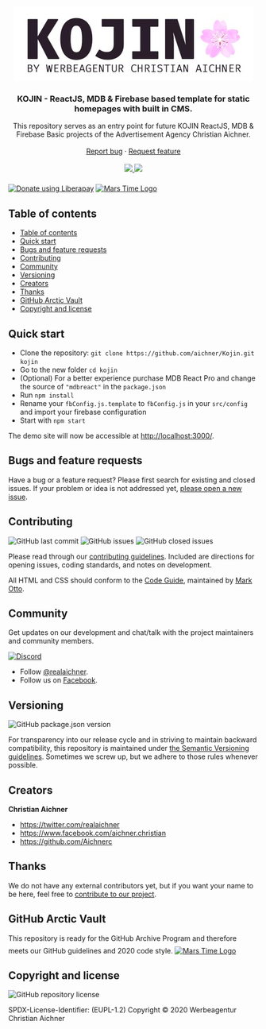 <p align="center">
  <a href="https://www.aichner-christian.com/" target="_blank" rel="noopener noreferrer">
    <img src="https://github.com/aichner/Kojin/blob/master/src/assets/content/h150.jpg?raw=true" alt="Agency Logo" height="150" style="max-width: 100%" />
  </a>
</p>

<h3 align="center">KOJIN - ReactJS, MDB & Firebase based template for static homepages with built in CMS.</h3>

<p align="center">
  This repository serves as an entry point for future KOJIN ReactJS, MDB & Firebase Basic projects of the
  Advertisement Agency Christian Aichner.
  <br>
  <br>
  <a href="https://github.com/aichner/Kojin/issues/new?template=bug_report.md">Report bug</a>
  ·
  <a href="https://github.com/aichner/Kojin/issues/new?template=feature_request.md">Request feature</a>
  <br>
  <br>
  <a href="https://www.codacy.com/app/aichner/Kojin">
    <img src="https://api.codacy.com/project/badge/Grade/579c145ee6cf4d7e8ae7c1c78a13617a" />
  </a>
  <a href="https://liberapay.com/aichner/donate">
  <img src="http://img.shields.io/liberapay/receives/aichner.svg?logo=liberapay">
  </a>
</p>

<a href="https://liberapay.com/aichner/donate"><img alt="Donate using Liberapay" src="https://liberapay.com/assets/widgets/donate.svg"></a>
<a href="https://archiveprogram.github.com/" target="_blank" rel="noopener noreferrer">
  <img src="https://www.aichner-christian.com/img/logo/code_vault.jpg" style="margin-top: 0.5rem" alt="Mars Time Logo" height="30">
</a>


## Table of contents

- [Table of contents](#table-of-contents)
- [Quick start](#quick-start)
- [Bugs and feature requests](#bugs-and-feature-requests)
- [Contributing](#contributing)
- [Community](#community)
- [Versioning](#versioning)
- [Creators](#creators)
- [Thanks](#thanks)
- [GitHub Arctic Vault](#github-arctic-vault)
- [Copyright and license](#copyright-and-license)

## [](#quick-start)Quick start

- Clone the repository: `git clone https://github.com/aichner/Kojin.git kojin`
- Go to the new folder `cd kojin`
- (Optional) For a better experience purchase MDB React Pro and change the source of `"mdbreact"` in the `package.json`
- Run `npm install`
- Rename your `fbConfig.js.template` to `fbConfig.js` in your `src/config` and import your firebase configuration
- Start with `npm start`

The demo site will now be accessible at [http://localhost:3000/](http://localhost:3000/).

## [](#bug-and-feature-requests)Bugs and feature requests

Have a bug or a feature request? Please first search for existing and closed issues. If your problem or idea is not
addressed yet, [please open a new issue](https://github.com/aichner/Kojin/issues/new/choose).

## [](#contributing)Contributing

![GitHub last commit](https://img.shields.io/github/last-commit/aichner/Kojin)
![GitHub issues](https://img.shields.io/github/issues-raw/aichner/Kojin)
![GitHub closed issues](https://img.shields.io/github/issues-closed-raw/aichner/Kojin?color=green)

Please read through our
[contributing guidelines](https://github.com/aichner/Kojin/blob/master/CONTRIBUTING.md). Included are
directions for opening issues, coding standards, and notes on development.

All HTML and CSS should conform to the [Code Guide](https://github.com/mdo/code-guide), maintained by
[Mark Otto](https://github.com/mdo).

## [](#community)Community

Get updates on our development and chat/talk with the project maintainers and community members.

[![Discord][discord-badge]][discord]

- Follow [@realaichner](https://twitter.com/realaichner).
- Follow us on [Facebook](https://www.facebook.com/werbeagentur.aichner).

## [](#versioning)Versioning

![GitHub package.json version](https://img.shields.io/github/package-json/v/aichner/Kojin)

For transparency into our release cycle and in striving to maintain backward compatibility, this repository is
maintained under [the Semantic Versioning guidelines](https://semver.org/). Sometimes we screw up, but we adhere to
those rules whenever possible.

## [](#creators)Creators

**Christian Aichner**

- <https://twitter.com/realaichner>
- <https://www.facebook.com/aichner.christian>
- <https://github.com/Aichnerc>

## [](#thanks)Thanks

We do not have any external contributors yet, but if you want your name to be here, feel free
to [contribute to our project](#contributing).

## [](#vault)GitHub Arctic Vault
This repository is ready for the GitHub Archive Program and therefore meets our GitHub guidelines and 2020 code style.
<a href="https://archiveprogram.github.com/" target="_blank" rel="noopener noreferrer">
  <img src="https://www.aichner-christian.com/img/logo/code_vault.jpg" style="margin-top: 0.5rem" alt="Mars Time Logo" height="35">
</a>

## [](#copyright-and-license)Copyright and license

![GitHub repository license](https://img.shields.io/badge/license-EUPL--1.2-blue)

SPDX-License-Identifier: (EUPL-1.2)
Copyright © 2020 Werbeagentur Christian Aichner

[discord-badge]: https://img.shields.io/badge/Discord-Join%20chat%20%E2%86%92-738bd7.svg
[discord]: https://discord.gg/dnxUJmk
